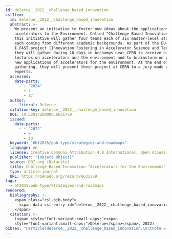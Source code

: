 ```yaml
---
id: delerue__2022__challenge_based_innovation
cslItem:
  id: delerue__2022__challenge_based_innovation
  abstract: >-
    We present an initiative to foster new ideas about the applications of
    accelerators to the Environment. Called "Challenge Based Innovation" (CBI)
    this initiative will gather four teams each of six master-level students
    each coming from different academic backgrounds. As part of the EU-funded
    I.FAST project (Innovation Fostering in Accelerator Science and Technology),
    they will gather during 10 days in Archamps near CERN to receive high level
    lectures on accelerators and the environment and to brainstorm on possible
    new applications of accelerators for the environment. At the end of the
    gathering, they will present their project at CERN to a jury made of
    experts.
  accessed:
    date-parts:
      - - "2024"
        - 3
        - 17
  author:
    - literal: Delerue
  citation-key: delerue__2022__challenge_based_innovation
  DOI: 10.5281/ZENODO.6631759
  issued:
    date-parts:
      - - "2022"
        - 6
        - 10
  keyword: "#bf2035/pub-type/strategies-and-roadmaps"
  language: en
  license: Creative Commons Attribution 4.0 International, Open Access
  publisher: "[object Object]"
  source: DOI.org (Datacite)
  title: Challenge Based Innovation "Accelerators for the Environment"
  type: article-journal
  URL: https://zenodo.org/record/6631759
tags:
  - bf2035:pub-type/strategies-and-roadmaps
rendered:
  bibliography: |-
    <span class="csl-bib-body">
      <span data-csl-entry-id="delerue__2022__challenge_based_innovation" class="csl-entry"><span class='author-bib'>Delerue</span>. <span class='date-bib'>(2022)</span>. <span class='title'><b><i>Challenge Based Innovation „Accelerators for the Environment“</i></b></span>. <span class='URL'><a href='https://doi.org/10.5281/ZENODO.6631759'>LINK</a></span></span>
    </span>
  citation: >-
    (<span style="font-variant:small-caps;"><span
    style="font-variant:small-caps;">Delerue</span></span>, 2022)
bibTex: "@article{delerue__2022__challenge_based_innovation,\n\tnote = {[Online; accessed 2024-03-17]},\n\tauthor = {{Delerue}},\n\tdoi = {10.5281/ZENODO.6631759},\n\tyear = {2022},\n\tmonth = {jun 10},\n\tpublisher = {[object Object]},\n\ttitle = {Challenge {Based} {Innovation} \"{Accelerators} for the {Environment}\"},\n\turl = {https://zenodo.org/record/6631759},\n}\n\n"
---
```

